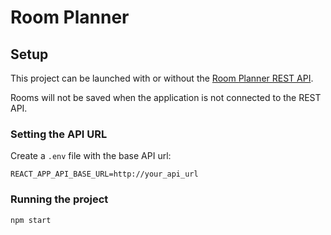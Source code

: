 # Room Planner

## Setup

This project can be launched with or without the [Room Planner REST API](https://github.com/NemoRoberAmotek/RoomPlannerServer).

Rooms will not be saved when the application is not connected to the REST API.

### Setting the API URL

Create a `.env` file with the base API url:

`REACT_APP_API_BASE_URL=http://your_api_url`

### Running the project

`npm start`
